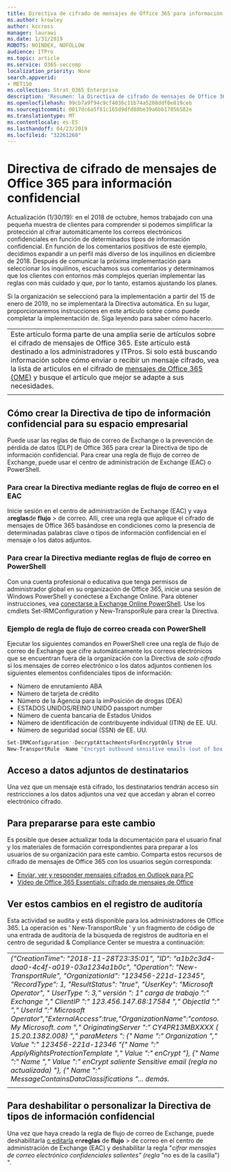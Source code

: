 ```yaml
---
title: Directiva de cifrado de mensajes de Office 365 para información confidencial
ms.author: krowley
author: kccross
manager: laurawi
ms.date: 1/31/2019
ROBOTS: NOINDEX, NOFOLLOW
audience: ITPro
ms.topic: article
ms.service: O365-seccomp
localization_priority: None
search.appverid:
- MET150
ms.collection: Strat_O365_Enterprise
description: 'Resumen: la Directiva de cifrado de mensajes de Office 365 para tipos de información confidencial ahora está disponible.'
ms.openlocfilehash: 99cb7a9f94c9cf4036c11b74a5208ddf0e819ceb
ms.sourcegitcommit: 0017dc6a5f81c165d9dfd88be39a6bb17856582e
ms.translationtype: MT
ms.contentlocale: es-ES
ms.lasthandoff: 04/23/2019
ms.locfileid: "32261268"
---
```

# <a name="office-365-message-encryption-policy-for-sensitive-information"></a>Directiva de cifrado de mensajes de Office 365 para información confidencial

Actualización (1/30/19): en el 2018 de octubre, hemos trabajado con una pequeña muestra de clientes para comprender si podemos simplificar la protección al cifrar automáticamente los correos electrónicos confidenciales en función de determinados tipos de información confidencial. En función de los comentarios positivos de este ejemplo, decidimos expandir a un perfil más diverso de los inquilinos en diciembre de 2018. Después de comunicar la próxima implementación para seleccionar los inquilinos, escuchamos sus comentarios y determinamos que los clientes con entornos más complejos querían implementar las reglas con más cuidado y que, por lo tanto, estamos ajustando los planes.

Si la organización se seleccionó para la implementación a partir del 15 de enero de 2019, no se implementará la Directiva automática. En su lugar, proporcionaremos instrucciones en este artículo sobre cómo puede completar la implementación de. Siga leyendo para saber cómo hacerlo.

||
|:-----|
|Este artículo forma parte de una amplia serie de artículos sobre el cifrado de mensajes de Office 365. Este artículo está destinado a los administradores y ITPros. Si solo está buscando información sobre cómo enviar o recibir un mensaje cifrado, vea la lista de artículos en el cifrado de [mensajes de Office 365 (OME)](ome.md) y busque el artículo que mejor se adapte a sus necesidades. |
||

## <a name="how-to-create-the-sensitive-information-type-policy-for-your-tenant"></a>Cómo crear la Directiva de tipo de información confidencial para su espacio empresarial

Puede usar las reglas de flujo de correo de Exchange o la prevención de pérdida de datos (DLP) de Office 365 para crear la Directiva de tipo de información confidencial. Para crear una regla de flujo de correo de Exchange, puede usar el centro de administración de Exchange (EAC) o PowerShell.

### <a name="to-create-the-policy-by-using-mail-flow-rules-in-the-eac"></a>Para crear la Directiva mediante reglas de flujo de correo en el EAC

Inicie sesión en el centro de administración de Exchange (EAC) y vaya a**reglas**de **flujo** > de correo. Allí, cree una regla que aplique el cifrado de mensajes de Office 365 basándose en condiciones como la presencia de determinadas palabras clave o tipos de información confidencial en el mensaje o los datos adjuntos.

### <a name="to-create-the-policy-by-using-mail-flow-rules-in-powershell"></a>Para crear la Directiva mediante reglas de flujo de correo en PowerShell

Con una cuenta profesional o educativa que tenga permisos de administrador global en su organización de Office 365, inicie una sesión de Windows PowerShell y conéctese a Exchange Online. Para obtener instrucciones, vea [conectarse a Exchange Online PowerShell](https://aka.ms/exopowershell). Use los cmdlets Set-IRMConfiguration y New-TransporRule para crear la Directiva.

### <a name="example-mail-flow-rule-created-with-powershell"></a>Ejemplo de regla de flujo de correo creada con PowerShell

Ejecutar los siguientes comandos en PowerShell cree una regla de flujo de correo de Exchange que cifre automáticamente los correos electrónicos que se encuentran fuera de la organización con la Directiva de *solo cifrado* si los mensajes de correo electrónico o los datos adjuntos contienen los siguientes elementos confidenciales tipos de información:

- Número de enrutamiento ABA
- Número de tarjeta de crédito
- Número de la Agencia para la imPosición de drogas (DEA)
- ESTADOS UNIDOS/REINO UNIDO passport number
- Número de cuenta bancaria de Estados Unidos
- Número de identificación de contribuyente individual (ITIN) de EE. UU.
- Número de seguridad social (SSN) de EE. UU.

```powershell
Set-IRMConfiguration -DecryptAttachmentsForEncryptOnly $true
New-TransportRule -Name "Encrypt outbound sensitive emails (out of box rule)" -SentToScope  NotInOrganization  -ApplyRightsProtectionTemplate "Encrypt" -MessageContainsDataClassifications @(@{Name="ABA Routing Number"; minCount="1"},@{Name="Credit Card Number"; minCount="1"},@{Name="Drug Enforcement Agency (DEA) Number"; minCount="1"},@{Name="U.S. / U.K. Passport Number"; minCount="1"},@{Name="U.S. Bank Account Number"; minCount="1"},@{Name="U.S. Individual Taxpayer Identification Number (ITIN)"; minCount="1"},@{Name="U.S. Social Security Number (SSN)"; minCount="1"}) -SenderNotificationType "NotifyOnly"
```

## <a name="how-recipients-access-attachments"></a>Acceso a datos adjuntos de destinatarios

Una vez que un mensaje está cifrado, los destinatarios tendrán acceso sin restricciones a los datos adjuntos una vez que accedan y abran el correo electrónico cifrado.

## <a name="to-prepare-for-this-change"></a>Para prepararse para este cambio

Es posible que desee actualizar toda la documentación para el usuario final y los materiales de formación correspondientes para preparar a los usuarios de su organización para este cambio. Comparta estos recursos de cifrado de mensajes de Office 365 con los usuarios según corresponda:

- [Enviar, ver y responder mensajes cifrados en Outlook para PC](https://support.office.com/article/send-view-and-reply-to-encrypted-messages-in-outlook-for-pc-eaa43495-9bbb-4fca-922a-df90dee51980)
- [Vídeo de Office 365 Essentials: cifrado de mensajes de Office](https://youtu.be/CQR0cG_iEUc)

## <a name="view-these-changes-in-the-audit-log"></a>Ver estos cambios en el registro de auditoría

Esta actividad se audita y está disponible para los administradores de Office 365. La operación es ' New-TransportRule ' y un fragmento de código de una entrada de auditoría de la búsqueda de registros de auditoría en el centro de seguridad & Compliance Center se muestra a continuación:

|     |
| --- |
| *{"CreationTime": "2018-11-28T23:35:01", "ID": "a1b2c3d4-daa0-4c4f-a019-03a1234a1b0c", "Operation": "New-TransportRule", "OrganizationId": "123456-221d-12345", "RecordType": 1, "ResultStatus": "true", "UserKey": "Microsoft Operator", " UserType ": 3," versión ": 1" carga de trabajo ":" Exchange "," ClientIP ":" 123.456.147.68:17584 "," ObjectId ":" "," UserId ":" Microsoft Operator","ExternalAccess":true,"OrganizationName":"contoso. My Microsoft. com "," OriginatingServer ":" CY4PR13MBXXXX ( 15.20.1382.008) "," paraMeters ": {" Name ":" Organization "," Value ":" 123456-221d-12346 "{" Name ":" ApplyRightsProtectionTemplate "," Value ":" enCrypt "}, {" Name ":" Name "," Value ":" enCrypt saliente Sensitive email (regla no actualizada) "}, {" Name ":" MessageContainsDataClassifications "... demás.* |
| |

## <a name="to-disable-or-customize-the-sensitive-information-types-policy"></a>Para deshabilitar o personalizar la Directiva de tipos de información confidencial

Una vez que haya creado la regla de flujo de correo de Exchange, puede deshabilitarla [o editarla](https://docs.microsoft.com/exchange/security-and-compliance/mail-flow-rules/manage-mail-flow-rules#enable-or-disable-a-mail-flow-rule) en**reglas** de **flujo** > de correo en el centro de administración de Exchange (EAC) y deshabilitar la regla "*cifrar mensajes de correo electrónico confidenciales salientes" (regla* "no es de la casilla") ".
